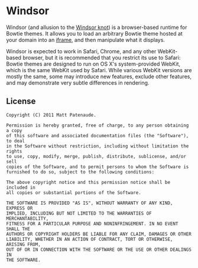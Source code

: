 Windsor
=======
Windsor (and allusion to the [Windsor knot][knot]) is a browser-based runtime for Bowtie themes. It allows you to load an arbitrary Bowtie theme hosted at your domain into an [iframe][iframe], and then manipulate what it displays.

Windsor is expected to work in Safari, Chrome, and any other WebKit-based browser, but it is recommended that you restrict its use to Safari: Bowtie themes are designed to run on OS X's system-provided WebKit, which is the same WebKit used by Safari. While various WebKit versions are mostly the same, some may introduce new features, exclude other features, and may demonstrate very subtle differences in rendering.

  [knot]: http://en.wikipedia.org/wiki/Windsor_knot
  [iframe]: http://www.w3.org/TR/html5/the-iframe-element.html

License
-------
    Copyright (C) 2011 Matt Patenaude.

    Permission is hereby granted, free of charge, to any person obtaining a copy
    of this software and associated documentation files (the "Software"), to deal
    in the Software without restriction, including without limitation the rights
    to use, copy, modify, merge, publish, distribute, sublicense, and/or sell
    copies of the Software, and to permit persons to whom the Software is
    furnished to do so, subject to the following conditions:

    The above copyright notice and this permission notice shall be included in
    all copies or substantial portions of the Software.

    THE SOFTWARE IS PROVIDED "AS IS", WITHOUT WARRANTY OF ANY KIND, EXPRESS OR
    IMPLIED, INCLUDING BUT NOT LIMITED TO THE WARRANTIES OF MERCHANTABILITY,
    FITNESS FOR A PARTICULAR PURPOSE AND NONINFRINGEMENT. IN NO EVENT SHALL THE
    AUTHORS OR COPYRIGHT HOLDERS BE LIABLE FOR ANY CLAIM, DAMAGES OR OTHER
    LIABILITY, WHETHER IN AN ACTION OF CONTRACT, TORT OR OTHERWISE, ARISING FROM,
    OUT OF OR IN CONNECTION WITH THE SOFTWARE OR THE USE OR OTHER DEALINGS IN
    THE SOFTWARE.